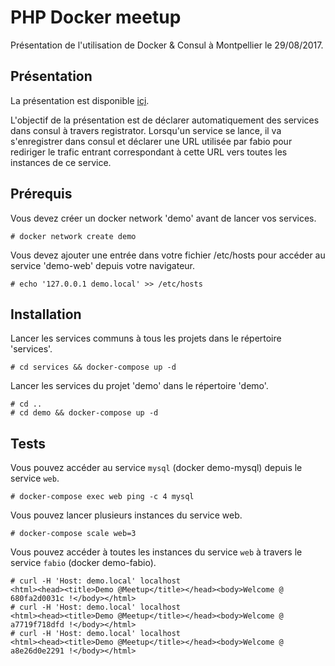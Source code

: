 # PHP Docker meetup

Présentation de l'utilisation de Docker & Consul à Montpellier le 29/08/2017.

## Présentation

La présentation est disponible [içi](https://docs.google.com/presentation/d/1TkN4aWNThSEQXZiZNn4-O6Vr_ApAHQqX41LgBcD54Co).

L'objectif de la présentation est de déclarer automatiquement des services dans consul à travers registrator.
Lorsqu'un service se lance, il va s'enregistrer dans consul et déclarer une URL utilisée par fabio pour rediriger le trafic entrant correspondant à cette URL vers toutes les instances de ce service. 

## Prérequis

Vous devez créer un docker network 'demo' avant de lancer vos services.

```
# docker network create demo
```

Vous devez ajouter une entrée dans votre fichier /etc/hosts pour accéder au service 'demo-web' depuis votre navigateur.

```
# echo '127.0.0.1 demo.local' >> /etc/hosts
```

## Installation

Lancer les services communs à tous les projets dans le répertoire 'services'.

```
# cd services && docker-compose up -d
```

Lancer les services du projet 'demo' dans le répertoire 'demo'.

```
# cd ..
# cd demo && docker-compose up -d
```

## Tests

Vous pouvez accéder au service `mysql` (docker demo-mysql) depuis le service `web`.

```
# docker-compose exec web ping -c 4 mysql
```

Vous pouvez lancer plusieurs instances du service web.

```
# docker-compose scale web=3
```

Vous pouvez accéder à toutes les instances du service `web` à travers le service `fabio` (docker demo-fabio).

```
# curl -H 'Host: demo.local' localhost
<html><head><title>Demo @Meetup</title></head><body>Welcome @ 680fa2d0031c !</body></html>
# curl -H 'Host: demo.local' localhost
<html><head><title>Demo @Meetup</title></head><body>Welcome @ a7719f718dfd !</body></html>
# curl -H 'Host: demo.local' localhost
<html><head><title>Demo @Meetup</title></head><body>Welcome @ a8e26d0e2291 !</body></html>
```

